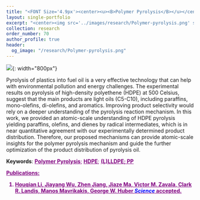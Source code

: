 ```yaml
---
title: "<FONT Size='4.9px'><center><u><B>Polymer Pyrolysis</B></u></center></FONT>"
layout: single-portfolio
excerpt: "<center><img src='../images/research/Polymer-pyrolysis.png' style='width:200px;' alt=''></center>"
collection: research
order_number: 70
author_profile: true
header: 
  og_image: "/research/Polymer-pyrolysis.png"
---
```


![]({{site.baseurl}}/images/research/sub/Polymer-pyrolysis-sub.png){: width="800px"}

Pyrolysis of plastics into fuel oil is a very effective technology that can help with environmental pollution and energy challenges. The experimental results on pyrolysis of high-density polyethene (HDPE) at 500 Celsius, suggest that the main products are light oils (C5-C10), including paraffins, mono-olefins, di-olefins, and aromatics. Improving product selectivity would rely on a deeper understanding of the pyrolysis reaction mechanism. In this work, we provided an atomic-scale understanding of HDPE pyrolysis yielding paraffins, olefins, and dienes by radical intermediates, which is in near quantitative agreement with our experimentally determined product distribution. Therefore, our proposed mechanisms can provide atomic-scale insights for the polymer pyrolysis mechanism and guide the further optimization of the product distribution of pyrolysis oil. 

**Keywords**: <FONT Color='purple'><u><B>Polymer Pyrolysis</B></u>; <u><B>HDPE</B></u>; <u><B>(L)LLDPE; <u><B>PP</B></u>

**Publications**: 
1. Houqian Li, Jiayang Wu, Zhen Jiang, Jiaze Ma, Victor M. Zavala, Clark R. Landis, Manos Mavrikakis, George W. Huber <span style="color: blue"><i><B>Science</B></i></span> accepted.


